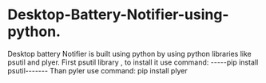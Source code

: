 # Desktop-Battery-Notifier-using-python.
Desktop battery Notifier is built using python by using python libraries like psutil and plyer.
First psutil library , to install it use command:
-----pip install psutil-------
Than pyler use command:
pip install plyer
